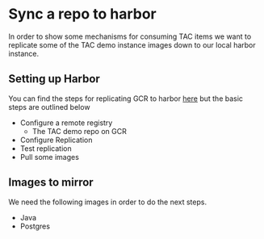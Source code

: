 # Sync a repo to harbor

In order to show some mechanisms for consuming TAC items we want to replicate some of the TAC demo instance images down to our local harbor instance.

## Setting up Harbor

You can find the steps for replicating GCR to harbor [here](https://docs.bitnami.com/tanzu-application-catalog/how-to/consume-tac-harbor/) but the basic steps are outlined below

* Configure a remote registry
  * The TAC demo repo on GCR
* Configure Replication
* Test replication
* Pull some images

## Images to mirror

We need the following images in order to do the next steps.

* Java
* Postgres
